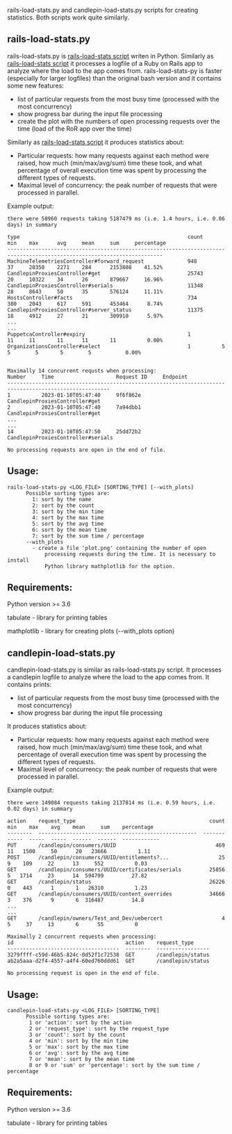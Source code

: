 rails-load-stats.py and candlepin-load-stats.py scripts for creating statistics. Both scripts work quite similarly.

## rails-load-stats.py

rails-load-stats.py is [rails-load-stats script](https://github.com/pmoravec/rails-load-stats) writen in Python. Similarly as [rails-load-stats script](https://github.com/pmoravec/rails-load-stats) it processes a logfile of a Ruby on Rails app to analyze where the load to the app comes from. rails-load-stats-py is faster (especially for larger logfiles) than the original bash version and it contains some new features:
- list of particular requests from the most busy time (processed with the most concurrency)
- show progress bar during the input file processing
- create the plot with the numbers of open processing requests over the time (load of the RoR app over the time)

Similarly as [rails-load-stats script](https://github.com/pmoravec/rails-load-stats) it produces statistics about:
- Particular requests: how many requests against each method were raised, how much (min/max/avg/sum) time these took, and what percentage of overall execution time was spent by processing the different types of requests.
- Maximal level of concurrency: the peak number of requests that were processed in parallel.

Example output:

    there were 58960 requests taking 5187479 ms (i.e. 1.4 hours, i.e. 0.06 days) in summary
    
    type                                                      count      min    max      avg     mean     sum     percentage
    ------------------------------------------------------------------------------------------------------------------------
    MachineTelemetriesController#forward_request              948        37     20350    2271    284      2153808    41.52%
    CandlepinProxiesController#get                            25743      20     10322    34      26       879667     16.96%
    CandlepinProxiesController#serials                        11348      28     8643     50      35       576124     11.11%
    HostsController#facts                                     734        380    2043     617     591      453464      8.74%
    CandlepinProxiesController#server_status                  11375      18     4912     27      21       309910      5.97%
    ... 
    ...
    PuppetcaController#expiry                                 1          11     11       11      11       11          0.00%
    OrganizationsController#select                            1          5      5        5       5        5           0.00%
    
    
    Maximally 14 concurrent requsts when processing:
    Number     Time                    Request ID     Endpoint
    -------------------------------------------------------------------------------------------------------
    1          2023-01-10T05:47:40     9f6f862e       CandlepinProxiesController#get
    2          2023-01-10T05:47:40     7a94dbb1       CandlepinProxiesController#get
    ...
    ...
    14         2023-01-10T05:47:50     25dd72b2       CandlepinProxiesController#serials
    
    No processing requests are open in the end of file.


## Usage: 
    rails-load-stats-py <LOG_FILE> [SORTING_TYPE] [--with_plots]
          Possible sorting types are:
            1: sort by the name
            2: sort by the count
            3: sort by the min time
            4: sort by the max time
            5: sort by the avg time
            6: sort by the mean time
            7: sort by the sum time / percentage
          --with_plots 
          	- create a file 'plot.png' containing the number of open 
            	processing requests during the time. It is necessary to install
            	Python library mathplotlib for the option.


## Requirements:
Python version >= 3.6

tabulate - library for printing tables

mathplotlib - library for creating plots (--with_plots option)


## candlepin-load-stats.py

candlepin-load-stats.py is similar as rails-load-stats.py script. It processes a candlepin logfile to analyze where the load to the app comes from. It contains prints:
- list of particular requests from the most busy time (processed with the most concurrency)
- show progress bar during the input file processing

It produces statistics about:
- Particular requests: how many requests against each method were raised, how much (min/max/avg/sum) time these took, and what percentage of overall execution time was spent by processing the different types of requests.
- Maximal level of concurrency: the peak number of requests that were processed in parallel.

Example output:

    there were 149084 requests taking 2137814 ms (i.e. 0.59 hours, i.e. 0.02 days) in summary

    action    request_type                                           count    min    max    avg    mean     sum    percentage
    --------  ---------------------------------------------------  -------  -----  -----  -----  ------  ------  ------------
    PUT       /candlepin/consumers/UUID                                469     11   1500     50      20   23666          1.11
    POST      /candlepin/consumers/UUID/entitlements?...                25      9    109     22      13     552          0.03
    GET       /candlepin/consumers/UUID/certificates/serials         25856      5   1714     23      14  594799         27.82
    GET       /candlepin/status                                      26226      0    443      1       1   26310          1.23
    GET       /candlepin/consumers/UUID/content_overrides            34666      3    376      9       6  316487         14.8
    ...
    ...
    GET       /candlepin/owners/Test_and_Dev/uebercert                   4      5     37     13       6      55          0

    Maximally 2 concurrent requests when processing:
    id                                    action    request_type
    ------------------------------------  --------  -----------------
    3279ffff-c59d-46b5-824c-0d52f1c72538  GET       /candlepin/status
    ab2a5aaa-d2f4-4557-a4f4-60ed760ddd61  GET       /candlepin/status

    No processing request is open in the end of file.


## Usage:
    candlepin-load-stats-py <LOG_FILE> [SORTING_TYPE]
          Possible sorting types are:
           1 or 'action': sort by the action
           2 or 'request_type': sort by the request_type
           3 or 'count': sort by the count
           4 or 'min': sort by the min time
           5 or 'max': sort by the max time
           6 or 'avg': sort by the avg time
           7 or 'mean': sort by the mean time
           8 or 9 or 'sum' or 'percentage': sort by the sum time / percentage


## Requirements:
Python version >= 3.6

tabulate - library for printing tables
